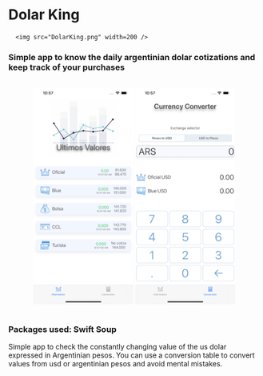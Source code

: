 #  Dolar King
      <img src="DolarKing.png" width=200 />

### Simple app to know the daily argentinian dolar cotizations and keep track of your purchases

<div class="row">
  <div class="column">
    <p align=center>
      <img src="MainScreenOK.png" width=200 />
      <img src="CurrencyConverterScreenOk.png" width=200 />
    </p>
  </div>
</div>

### Packages used: Swift Soup

Simple app to check the constantly changing value of the us dolar expressed in Argentinian pesos.
You can use a conversion table to convert values from usd or argentinian pesos and avoid mental mistakes.


